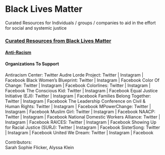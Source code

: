 # Black Lives Matter
Curated Resources for Individuals / groups / companies to aid in the effort for social and systemic justice

### [Curated Resources from Black Lives Matter](https://blacklivesmatters.carrd.co/)

#### [Anti-Racism](https://github.com/unbreakableIce/black-lives-matter/tree/master/anti-racism)

#### Organizations To Support
Antiracism Center: Twitter
Audre Lorde Project: Twitter | Instagram | Facebook 
Black Women’s Blueprint: Twitter | Instagram | Facebook
Color Of Change: Twitter | Instagram | Facebook
Colorlines: Twitter | Instagram | Facebook
The Conscious Kid: Twitter | Instagram | Facebook
Equal Justice Initiative (EJI): Twitter | Instagram | Facebook
Families Belong Together: Twitter | Instagram | Facebook
The Leadership Conference on Civil & Human Rights: Twitter | Instagram | Facebook
MPowerChange: Twitter | Instagram | Facebook 
Muslim Girl: Twitter | Instagram | Facebook
NAACP: Twitter | Instagram | Facebook
National Domestic Workers Alliance: Twitter | Instagram | Facebook
RAICES: Twitter | Instagram | Facebook 
Showing Up for Racial Justice (SURJ): Twitter | Instagram | Facebook
SisterSong: Twitter | Instagram | Facebook
United We Dream: Twitter | Instagram | Facebook

Contributors:<br>
Sarah Sophie Flicker, Alyssa Klein

